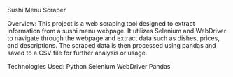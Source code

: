 Sushi Menu Scraper

Overview: 
This project is a web scraping tool designed to extract information from a sushi menu webpage. 
It utilizes Selenium and WebDriver to navigate through the webpage and extract data such as dishes, prices, and descriptions. 
The scraped data is then processed using pandas and saved to a CSV file for further analysis or usage.

Technologies Used: 
Python
Selenium
WebDriver
Pandas

